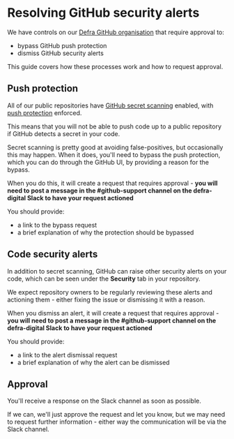# Resolving GitHub security alerts

We have controls on our [Defra GitHub organisation](https://github.com/defra) that require approval to:

- bypass GitHub push protection
- dismiss GitHub security alerts

This guide covers how these processes work and how to request approval.

## Push protection

All of our public repositories have [GitHub secret scanning](https://docs.github.com/en/enterprise-cloud@latest/code-security/secret-scanning/introduction/about-secret-scanning) enabled, with [push protection](https://docs.github.com/en/enterprise-cloud@latest/code-security/secret-scanning/introduction/about-push-protection) enforced.

This means that you will not be able to push code up to a public repository if GitHub detects a secret in your code.

Secret scanning is pretty good at avoiding false-positives, but occasionally this may happen. When it does, you'll need to bypass the push protection, which you can do through the GitHub UI, by providing a reason for the bypass.

When you do this, it will create a request that requires approval - **you will need to post a message in the #github-support channel on the defra-digital Slack to have your request actioned**

You should provide:

- a link to the bypass request
- a brief explanation of why the protection should be bypassed

## Code security alerts

In addition to secret scanning, GitHub can raise other security alerts on your code, which can be seen under the **Security** tab in your repository.

We expect repository owners to be regularly reviewing these alerts and actioning them - either fixing the issue or dismissing it with a reason.

When you dismiss an alert, it will create a request that requires approval - **you will need to post a message in the #github-support channel on the defra-digital Slack to have your request actioned**

You should provide:

- a link to the alert dismissal request
- a brief explanation of why the alert can be dismissed

## Approval

You'll receive a response on the Slack channel as soon as possible.

If we can, we'll just approve the request and let you know, but we may need to request further information - either way the communication will be via the Slack channel.
